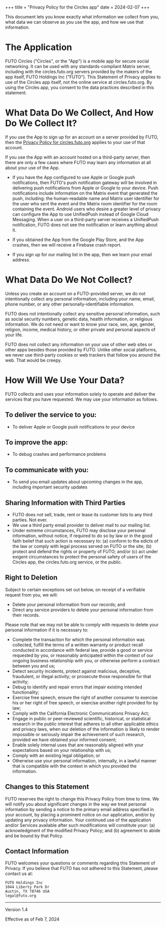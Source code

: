 +++
title = "Privacy Policy for the Circles app"
date = 2024-02-07
+++


This document lets you know exactly what information we collect from you, what data we can observe as you use the app, and how we use that information.


# The Application
FUTO Circles ("Circles", or the "App") is a mobile app for secure social networking.  It can be used with any standards-compliant Matrix server, including with the circles.futo.org servers provided by the makers of the app itself, FUTO Holdings Inc ("FUTO").  This Statement of Privacy applies to use of the Circles app itself, not the online service at circles.futo.org.  By using the Circles app, you consent to the data practices described in this statement.


# What Data Do We Collect, And How Do We Collect It?

If you use the App to sign up for an account on a server provided by FUTO, then the <a href='/privacy/service/index.html'>Privacy Policy for circles.futo.org</a> applies to your use of that account.

If you use the App with an account hosted on a third-party server, then there are only a few cases where FUTO may learn any information at all about your use of the App.

* If you have the App configured to use Apple or Google push notifications, then FUTO's push notification gateway will be involved in delivering push notifications from Apple or Google to your device.  Push notifications include information on the Matrix event that generated the push, including: the human-readable name and Matrix user identifier for the user who sent the event and the Matrix room identifier for the room containing the event.  Android users who desire a greater level of privacy can configure the App to use UnifiedPush instead of Google Cloud Messaging.  When a user on a third-party server receives a UnifiedPush notification, FUTO does not see the notification or learn anything about it.

* If you obtained the App from the Google Play Store, and the App crashes, then we will receive a Firebase crash report.

* If you sign up for our mailing list in the app, then we learn your email address.


# What Data Do We Not Collect?

Unless you create an account on a FUTO-provided server, we do not intentionally collect any personal information, including your name, email, phone number, or any other personally-identifiable information.

FUTO does not intentionally collect any sensitive personal information, such as social security numbers, genetic data, health information, or religious information. We do not need or want to know your race, sex, age, gender, religion, income, medical history, or other private and personal aspects of your life.

FUTO does not collect any information on your use of other web sites or other apps besides those provided by FUTO. Unlike other social platforms, we never use third-party cookies or web trackers that follow you around the web. That would be creepy.


# How Will We Use Your Data?

FUTO collects and uses your information solely to operate and deliver the services that you have requested. We may use your information as follows.


## To deliver the service to you:
* To deliver Apple or Google push notifications to your device

## To improve the app:
* To debug crashes and performance problems

## To communicate with you:
* To send you email updates about upcoming changes in the app, including important security updates

## Sharing Information with Third Parties
* FUTO does not sell, trade, rent or lease its customer lists to any third parties. Not ever.
* We use a third party email provider to deliver mail to our mailing list.
* Under extreme circumstances, FUTO may disclose your personal information, without notice, if required to do so by law or in the good faith belief that such action is necessary to: (a) conform to the edicts of the law or comply with legal process served on FUTO or the site; (b) protect and defend the rights or property of FUTO; and/or (c) act under exigent circumstances to protect the personal safety of users of the Circles app, the circles.futo.org service, or the public.


## Right to Deletion

Subject to certain exceptions set out below, on receipt of a verifiable request from you, we will:
* Delete your personal information from our records; and
* Direct any service providers to delete your personal information from their records.

Please note that we may not be able to comply with requests to delete your personal information if it is necessary to:

* Complete the transaction for which the personal information was collected, fulfill the terms of a written warranty or product recall conducted in accordance with federal law, provide a good or service requested by you, or reasonably anticipated within the context of our ongoing business relationship with you, or otherwise perform a contract between you and us;
* Detect security incidents, protect against malicious, deceptive, fraudulent, or illegal activity; or prosecute those responsible for that activity;
* Debug to identify and repair errors that impair existing intended functionality;
* Exercise free speech, ensure the right of another consumer to exercise his or her right of free speech, or exercise another right provided for by law;
* Comply with the California Electronic Communications Privacy Act;
* Engage in public or peer-reviewed scientific, historical, or statistical research in the public interest that adheres to all other applicable ethics and privacy laws, when our deletion of the information is likely to render impossible or seriously impair the achievement of such research, provided we have obtained your informed consent;
* Enable solely internal uses that are reasonably aligned with your expectations based on your relationship with us;
* Comply with an existing legal obligation; or
* Otherwise use your personal information, internally, in a lawful manner that is compatible with the context in which you provided the information.


## Changes to this Statement

FUTO reserves the right to change this Privacy Policy from time to time. We will notify you about significant changes in the way we treat personal information by sending a notice to the primary email address specified in your account, by placing a prominent notice on our application, and/or by updating any privacy information. Your continued use of the application and/or Services available after such modifications will constitute your: (a) acknowledgment of the modified Privacy Policy; and (b) agreement to abide and be bound by that Policy.


## Contact Information

FUTO welcomes your questions or comments regarding this Statement of Privacy. If you believe that FUTO has not adhered to this Statement, please contact us at:

```quote
FUTO Holdings Inc
1044 Liberty Park Dr
Austin, TX 78746 USA
legal@futo.org
```

---

Version 1.4

Effective as of Feb 7, 2024
